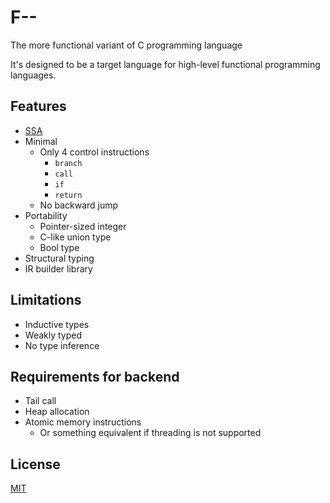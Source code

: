 # F--

The more functional variant of C programming language

It's designed to be a target language for high-level functional programming languages.

## Features

- [SSA](https://en.wikipedia.org/wiki/Static_single_assignment_form)
- Minimal
  - Only 4 control instructions
    - `branch`
    - `call`
    - `if`
    - `return`
  - No backward jump
- Portability
  - Pointer-sized integer
  - C-like union type
  - Bool type
- Structural typing
- IR builder library

## Limitations

- Inductive types
- Weakly typed
- No type inference

## Requirements for backend

- Tail call
- Heap allocation
- Atomic memory instructions
  - Or something equivalent if threading is not supported

## License

[MIT](LICENSE)
